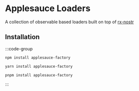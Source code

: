 # Applesauce Loaders

A collection of observable based loaders built on top of [rx-nostr](https://penpenpng.github.io/rx-nostr/)

## Installation

:::code-group

```sh [npm]
npm install applesauce-factory
```

```sh [yarn]
yarn install applesauce-factory
```

```sh [pnpm]
pnpm install applesauce-factory
```

:::
